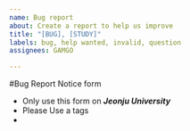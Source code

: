 ```yaml
---
name: Bug report
about: Create a report to help us improve
title: "[BUG], [STUDY]"
labels: bug, help wanted, invalid, question
assignees: GAMGO

---
```


#Bug Report Notice form

 - Only use this form on ***Jeonju University***
 - Please Use a tags
 -
